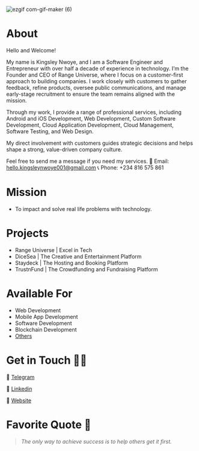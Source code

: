 
![ezgif com-gif-maker (6)](https://media.licdn.com/dms/image/v2/D4D16AQGtFBBHWSUQCQ/profile-displaybackgroundimage-shrink_350_1400/B4DZg5CMiSGQAc-/0/1753303551258?e=1756339200&v=beta&t=2nney2sNDvVDE6-UDSWmgfr1l3BWXJM-tXyYRhyyb-w)




# About
Hello and Welcome!

My name is Kingsley Nwoye, and I am a Software Engineer and Entrepreneur with over half a decade of experience in technology. I’m the Founder and CEO of Range Universe, where I focus on a customer-first approach to building companies. I work closely with customers to gather feedback, refine products, oversee public communications, and manage early-stage recruitment to ensure the team remains aligned with the mission.

Through my work, I provide a range of professional services, including Android and iOS Development, Web Development, Custom Software Development, Cloud Application Development, Cloud Management, Software Testing, and Web Design.

My direct involvement with customers guides strategic decisions and helps shape a strong, value-driven company culture.

Feel free to send me a message if you need my services.
📧 Email: hello.kingsleynwoye001@gmail.com
📞 Phone: +234 816 575 861

# Mission
- To impact and solve real life problems with technology.

# Projects
- Range Universe | Excel in Tech
- DiceSea | The Creative and Entertainment Platform
- Staydeck | The Hosting and Booking Platform
- TrustnFund | The Crowdfunding and Fundraising Platform

# Available For
- Web Development
- Mobile App Development
- Software Development
- Blockchain Development
- [Others](https://www.kingsleynwoye.com)

# Get in Touch 👍🏽
🔗 [Telegram](https://t.me/kingsleynwoye)

🔗 [Linkedin](https://www.linkedin.com/in/kingsleynwoye/)

🔗 [Website](https://www.kingsleynwoye.com)

# Favorite Quote 📖
> _The only way to achieve success is to help others get it first._
